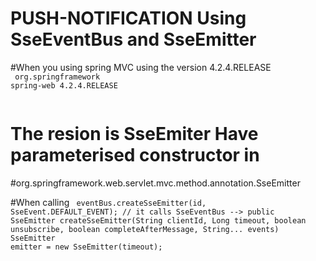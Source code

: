 # PUSH-NOTIFICATION Using SseEventBus and SseEmitter

#When you using spring MVC using the version 4.2.4.RELEASE
  <code>
  <dependency>
			<groupId>org.springframework</groupId>
			<artifactId>spring-web</artifactId>
			<version>4.2.4.RELEASE</version>
		</dependency>
  </code>

# The resion is SseEmiter Have parameterised constructor in 

#org.springframework.web.servlet.mvc.method.annotation.SseEmitter

#When calling 
<code>
	eventBus.createSseEmitter(id, SseEvent.DEFAULT_EVENT);
	// it calls SseEventBus -->
	public SseEmitter createSseEmitter(String clientId, Long timeout, boolean unsubscribe,
			boolean completeAfterMessage, String... events)
	SseEmitter emitter = new SseEmitter(timeout);
</code>
